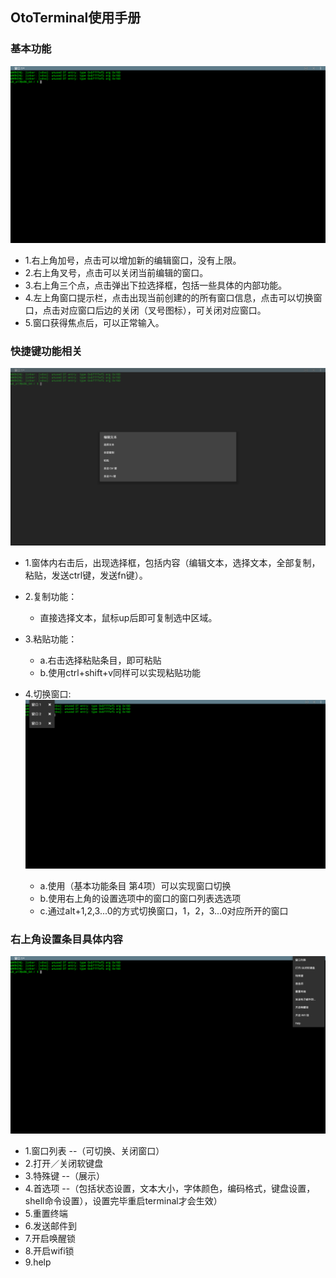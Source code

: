 ## OtoTerminal使用手册
### 基本功能
![](../pic/gongju/terminal_homepage.png)

   - 1.右上角加号，点击可以增加新的编辑窗口，没有上限。
   - 2.右上角叉号，点击可以关闭当前编辑的窗口。
   - 3.右上角三个点，点击弹出下拉选择框，包括一些具体的内部功能。
   - 4.左上角窗口提示栏，点击出现当前创建的的所有窗口信息，点击可以切换窗口，点击对应窗口后边的关闭（叉号图标），可关闭对应窗口。
   - 5.窗口获得焦点后，可以正常输入。
   
### 快捷键功能相关
![](../pic/gongju/terminal_hotkey.png)

   - 1.窗体内右击后，出现选择框，包括内容（编辑文本，选择文本，全部复制，粘贴，发送ctrl键，发送fn键）。
   - 2.复制功能：
      - 直接选择文本，鼠标up后即可复制选中区域。
   - 3.粘贴功能：
      - a.右击选择粘贴条目，即可粘贴
      - b.使用ctrl+shift+v同样可以实现粘贴功能
   - 4.切换窗口:
![](../pic/gongju/terminal_more.png)

      - a.使用（基本功能条目 第4项）可以实现窗口切换
      - b.使用右上角的设置选项中的窗口的窗口列表选选项
      - c.通过alt+1,2,3...0的方式切换窗口，1，2，3...0对应所开的窗口
      
### 右上角设置条目具体内容
![](../pic/gongju/terminal_right.png)

   - 1.窗口列表 --（可切换、关闭窗口）
   - 2.打开／关闭软键盘
   - 3.特殊键 --（展示）
   - 4.首选项 --（包括状态设置，文本大小，字体颜色，编码格式，键盘设置，shell命令设置），设置完毕重启terminal才会生效）
   - 5.重置终端
   - 6.发送邮件到
   - 7.开启唤醒锁
   - 8.开启wifi锁
   - 9.help
